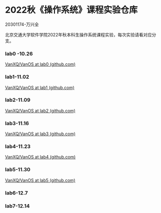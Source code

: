 # 2022秋《操作系统》课程实验仓库

20301174-万兴全

北京交通大学软件学院2022年秋本科生操作系统课程实验，每次实验请看对应分支。

### lab0 -10.26

[VanXQ/VanOS at lab0 (github.com)](https://github.com/VanXQ/VanOS/tree/lab0)

### lab1-11.02

[VanXQ/VanOS at lab1 (github.com)](https://github.com/VanXQ/VanOS/tree/lab1)

### lab2-11.09

[VanXQ/VanOS at lab2 (github.com)](https://github.com/VanXQ/VanOS/tree/lab2)

### lab3-11.16

[VanXQ/VanOS at lab3 (github.com)](https://github.com/VanXQ/VanOS/tree/lab3)

### lab4-11.23

[VanXQ/VanOS at lab4 (github.com)](https://github.com/VanXQ/VanOS/tree/lab4)

### lab5-11.30

[VanXQ/VanOS at lab5 (github.com)](https://github.com/VanXQ/VanOS/tree/lab5)

### lab6-12.7



### lab7-12.14

